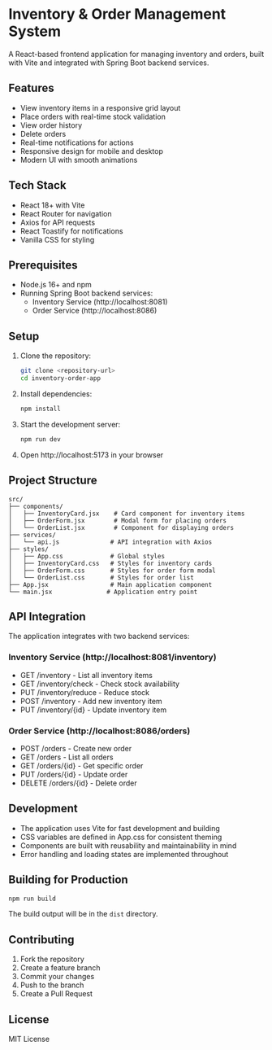 # Inventory & Order Management System

A React-based frontend application for managing inventory and orders, built with Vite and integrated with Spring Boot backend services.

## Features

- View inventory items in a responsive grid layout
- Place orders with real-time stock validation
- View order history
- Delete orders
- Real-time notifications for actions
- Responsive design for mobile and desktop
- Modern UI with smooth animations

## Tech Stack

- React 18+ with Vite
- React Router for navigation
- Axios for API requests
- React Toastify for notifications
- Vanilla CSS for styling

## Prerequisites

- Node.js 16+ and npm
- Running Spring Boot backend services:
  - Inventory Service (http://localhost:8081)
  - Order Service (http://localhost:8086)

## Setup

1. Clone the repository:
   ```bash
   git clone <repository-url>
   cd inventory-order-app
   ```

2. Install dependencies:
   ```bash
   npm install
   ```

3. Start the development server:
   ```bash
   npm run dev
   ```

4. Open http://localhost:5173 in your browser

## Project Structure

```
src/
├── components/
│   ├── InventoryCard.jsx    # Card component for inventory items
│   ├── OrderForm.jsx        # Modal form for placing orders
│   └── OrderList.jsx        # Component for displaying orders
├── services/
│   └── api.js              # API integration with Axios
├── styles/
│   ├── App.css             # Global styles
│   ├── InventoryCard.css   # Styles for inventory cards
│   ├── OrderForm.css       # Styles for order form modal
│   └── OrderList.css       # Styles for order list
├── App.jsx                 # Main application component
└── main.jsx               # Application entry point
```

## API Integration

The application integrates with two backend services:

### Inventory Service (http://localhost:8081/inventory)
- GET /inventory - List all inventory items
- GET /inventory/check - Check stock availability
- PUT /inventory/reduce - Reduce stock
- POST /inventory - Add new inventory item
- PUT /inventory/{id} - Update inventory item

### Order Service (http://localhost:8086/orders)
- POST /orders - Create new order
- GET /orders - List all orders
- GET /orders/{id} - Get specific order
- PUT /orders/{id} - Update order
- DELETE /orders/{id} - Delete order

## Development

- The application uses Vite for fast development and building
- CSS variables are defined in App.css for consistent theming
- Components are built with reusability and maintainability in mind
- Error handling and loading states are implemented throughout

## Building for Production

```bash
npm run build
```

The build output will be in the `dist` directory.

## Contributing

1. Fork the repository
2. Create a feature branch
3. Commit your changes
4. Push to the branch
5. Create a Pull Request

## License

MIT License
